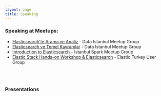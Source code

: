 ```yaml
---
layout: page
title: Speaking
---
```


<div id="home">

<h3>Speaking at Meetups: </h3>

<ul>
 <li><a href="http://www.meetup.com/dataistanbul/events/230809445/">Elasticsearch't­e Arama ve Analiz</a> - Data Istanbul Meetup Group</li>
 <li><a href="http://www.meetup.com/dataistanbul/events/230287614/">Elasticsearch ve Temel Kavramlar</a> - Data Istanbul Meetup Group</li>
 <li><a href="http://www.meetup.com/Istanbul-Spark-Meetup/events/231855165/">Introduction to Elasticsearch</a> - Istanbul Spark Meetup Group</li>
 <li><a href="http://www.meetup.com/Turkey-Elastic-Fantastics/events/232831032/">Elastic Stack Hands-on Workshop & Elasticsearch</a> - Elastic Turkey User Group</li>
</ul>
<br><br>

<h3>Presentations</h3>
<script async class="speakerdeck-embed" data-id="3d6bfe234adc4b45813feef5ff3ddc26" data-ratio="1.33333333333333" src="//speakerdeck.com/assets/embed.js"></script>
<br><br>

<script async class="speakerdeck-embed" data-id="d0011962cddb4bb6accffab4db2fb52b" data-ratio="1.33333333333333" src="//speakerdeck.com/assets/embed.js"></script>

<br><br>

<script async class="speakerdeck-embed" data-id="f415fa60c8e54f8a8e3aba4e8249be3b" data-ratio="1.33333333333333" src="//speakerdeck.com/assets/embed.js"></script>

<br><br>

<script async class="speakerdeck-embed" data-id="d95d6e904dcc4b9082c788e294027738" data-ratio="1.33333333333333" src="//speakerdeck.com/assets/embed.js"></script>

<br><br>


</div>
